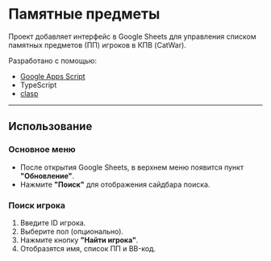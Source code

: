 # Памятные предметы

Проект добавляет интерфейс в Google Sheets для управления списком памятных предметов (ПП) игроков в КПВ (CatWar).

Разработано с помощью:
- [Google Apps Script](https://developers.google.com/apps-script?hl=ru)
- TypeScript
- [clasp](https://github.com/google/clasp)
---

## Использование

### Основное меню
- После открытия Google Sheets, в верхнем меню появится пункт **"Обновление"**.
- Нажмите **"Поиск"** для отображения сайдбара поиска.

### Поиск игрока
1. Введите ID игрока.
2. Выберите пол (опционально).
3. Нажмите кнопку **"Найти игрока"**.
4. Отобразятся имя, список ПП и BB-код.